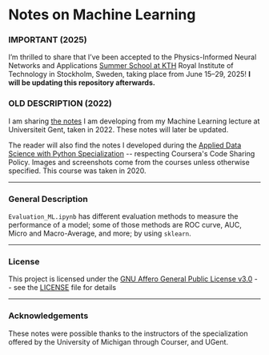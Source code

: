 # Notes on Machine Learning

### IMPORTANT (2025)
I’m thrilled to share that I’ve been accepted to the Physics-Informed Neural Networks and Applications [Summer School at KTH](https://pinns.se/) Royal Institute of Technology in Stockholm, Sweden, taking place from June 15–29, 2025! **I will be updating this repository afterwards.**

### OLD DESCRIPTION (2022)
I am sharing [the notes](https://github.com/Chinnasf/My-Notes-on-Applied-ML/blob/master/Machine_Learning_UGent_Lecture_Notes.pdf) I am developing from my Machine Learning lecture at Universiteit Gent, taken in 2022. These notes will later be updated.

The reader will also find the notes I developed during the [Applied Data Science with Python Specialization](https://www.coursera.org/specializations/data-science-python) -- respecting Coursera's Code Sharing Policy. Images and screenshots come from the courses unless otherwise specified. This course was taken in 2020.

---

### General Description

`Evaluation_ML.ipynb` has different evaluation methods to measure the performance of a model; some of those methods are ROC curve, AUC, Micro and Macro-Average, and more; by using `sklearn`. 

---
### License

This project is licensed under the [GNU Affero General Public License v3.0](https://www.gnu.org/licenses/agpl-3.0.en.html) -- 
see the [LICENSE](https://github.com/Chinnasf/My-Notes-on-Applied-ML/blob/master/LICENSE) file for details

---

### Acknowledgements

These notes were possible thanks to the instructors of the specialization offered by the University of Michigan through Courser, and UGent.
